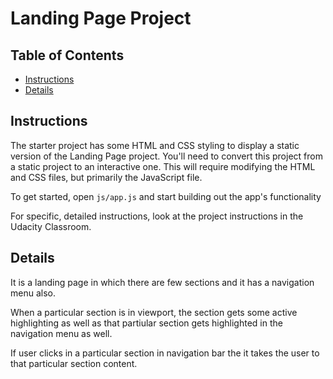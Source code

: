 # Landing Page Project

## Table of Contents

* [Instructions](#instructions)
* [Details](#details)

## Instructions

The starter project has some HTML and CSS styling to display a static version of the Landing Page project. You'll need to convert this project from a static project to an interactive one. This will require modifying the HTML and CSS files, but primarily the JavaScript file.

To get started, open `js/app.js` and start building out the app's functionality

For specific, detailed instructions, look at the project instructions in the Udacity Classroom.


## Details

It is a landing page in which there are few sections and it has a navigation menu also.

When a particular section is in viewport, the section gets some active highlighting as well as that partiular section gets highlighted in the navigation menu as well.

If user clicks in a particular section in navigation bar the it takes the user to that particular section content.


